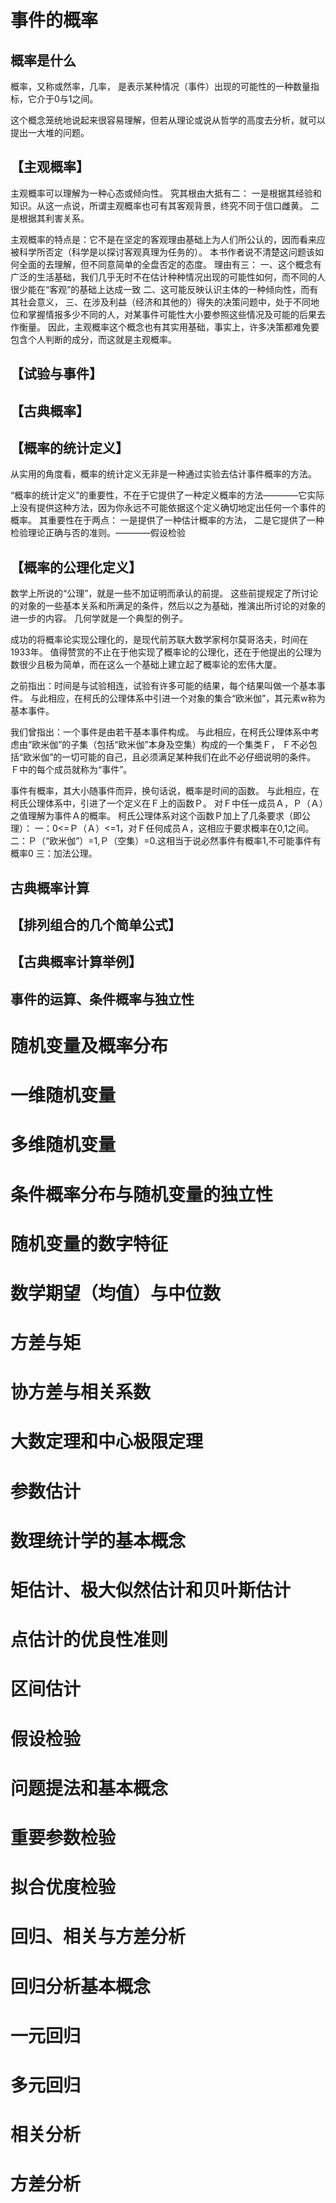事件的概率
=================================================================================================================================
概率是什么
----------------------------------------------------------------------------------------------
概率，又称或然率，几率，
是表示某种情况（事件）出现的可能性的一种数量指标，它介于0与1之间。

这个概念笼统地说起来很容易理解，但若从理论或说从哲学的高度去分析，就可以提出一大堆的问题。

## 【主观概率】
主观概率可以理解为一种心态或倾向性。
究其根由大抵有二：
一是根据其经验和知识。从这一点说，所谓主观概率也可有其客观背景，终究不同于信口雌黄。
二是根据其利害关系。

主观概率的特点是：它不是在坚定的客观理由基础上为人们所公认的，因而看来应被科学所否定（科学是以探讨客观真理为任务的）。
本书作者说不清楚这问题该如何全面的去理解，但不同意简单的全盘否定的态度。
理由有三：
一、这个概念有广泛的生活基础，我们几乎无时不在估计种种情况出现的可能性如何，而不同的人很少能在“客观”的基础上达成一致
二、这可能反映认识主体的一种倾向性，而有其社会意义，
三、在涉及利益（经济和其他的）得失的决策问题中，处于不同地位和掌握情报多少不同的人，对某事件可能性大小要参照这些情况及可能的后果去作衡量。
因此，主观概率这个概念也有其实用基础，事实上，许多决策都难免要包含个人判断的成分，而这就是主观概率。

## 【试验与事件】
## 【古典概率】
## 【概率的统计定义】
从实用的角度看，概率的统计定义无非是一种通过实验去估计事件概率的方法。

“概率的统计定义”的重要性，不在于它提供了一种定义概率的方法————它实际上没有提供这种方法，因为你永远不可能依据这个定义确切地定出任何一个事件的概率。
其重要性在于两点：
一是提供了一种估计概率的方法，
二是它提供了一种检验理论正确与否的准则。————假设检验

## 【概率的公理化定义】
数学上所说的“公理”，就是一些不加证明而承认的前提。
这些前提规定了所讨论的对象的一些基本关系和所满足的条件，然后以之为基础，推演出所讨论的对象的进一步的内容。
几何学就是一个典型的例子。

成功的将概率论实现公理化的，是现代前苏联大数学家柯尔莫哥洛夫，时间在1933年。
值得赞赏的不止在于他实现了概率论的公理化，还在于他提出的公理为数很少且极为简单，而在这么一个基础上建立起了概率论的宏伟大厦。

之前指出：时间是与试验相连，试验有许多可能的结果，每个结果叫做一个基本事件。
与此相应，在柯氏的公理体系中引进一个对象的集合“欧米伽”，其元素w称为基本事件。

我们曾指出：一个事件是由若干基本事件构成。
与此相应，在柯氏公理体系中考虑由“欧米伽”的子集（包括“欧米伽”本身及空集）构成的一个集类Ｆ，
Ｆ不必包括“欧米伽”的一切可能的自己，且必须满足某种我们在此不必仔细说明的条件。
Ｆ中的每个成员就称为“事件”。

事件有概率，其大小随事件而异，换句话说，概率是时间的函数。
与此相应，在柯氏公理体系中，引进了一个定义在Ｆ上的函数Ｐ。
对Ｆ中任一成员Ａ，Ｐ（Ａ）之值理解为事件Ａ的概率。
柯氏公理体系对这个函数Ｐ加上了几条要求（即公理）：
一：0<=Ｐ（Ａ）<=1，对Ｆ任何成员Ａ，这相应于要求概率在0,1之间。
二：Ｐ（“欧米伽”）=1,Ｐ（空集）=0.这相当于说必然事件有概率1,不可能事件有概率0
三：加法公理。


古典概率计算
-----------------------------------------------------------------------------------------------------------
## 【排列组合的几个简单公式】
## 【古典概率计算举例】

事件的运算、条件概率与独立性
-----------------------------------------------------------------------------------------------------------






随机变量及概率分布
=================================================================================================================================
# 一维随机变量
# 多维随机变量
# 条件概率分布与随机变量的独立性

随机变量的数字特征
=================================================================================================================================
# 数学期望（均值）与中位数
# 方差与矩
# 协方差与相关系数
# 大数定理和中心极限定理

参数估计
=================================================================================================================================
# 数理统计学的基本概念
# 矩估计、极大似然估计和贝叶斯估计
# 点估计的优良性准则
# 区间估计

假设检验
=================================================================================================================================
# 问题提法和基本概念
# 重要参数检验
# 拟合优度检验

回归、相关与方差分析
=================================================================================================================================
# 回归分析基本概念
# 一元回归
# 多元回归
# 相关分析
# 方差分析
